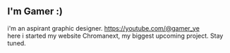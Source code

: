 ## I'm Gamer :)
i'm an aspirant graphic designer. https://youtube.com/@gamer_ye <br>
here i started my website Chromanext, my biggest upcoming project. Stay tuned.
<!--
Here are some ideas to get you started:

- 🔭 I’m currently working on ...
- 🌱 I’m currently learning ...
- 👯 I’m looking to collaborate on ...
- 🤔 I’m looking for help with ...
- 💬 Ask me about ...
- 📫 How to reach me: ...
- 😄 Pronouns: ...
- ⚡ Fun fact: ...
